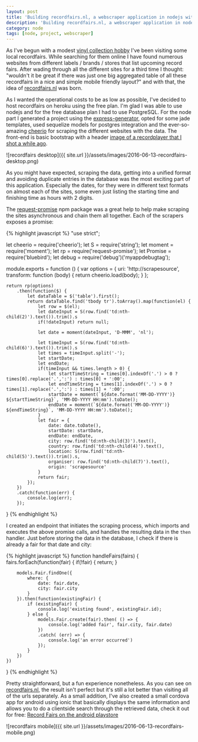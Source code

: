 ```yaml
---
layout: post
title: 'Building recordfairs.nl, a webscraper application in nodejs with postgres database'
description: 'Building recordfairs.nl, a webscraper application in nodejs with postgres database'
category: node
tags: [node, project, webscraper]
---
```


As I've begun with a modest [vinyl collection hobby](https://www.discogs.com/user/peterpeerdeman/collection?sort=added&header=1&sort_order=desc) I've been visiting some local recordfairs. While searching for them online I have found numerous websites from different labels / brands / stores that list upcoming record fairs. After wading through all the different sites for a third time I thought: "wouldn't it be great if there was just one big aggregated table of all these recordfairs in a nice and simple mobile friendly layout?" and with that, the idea of [recordfairs.nl](http://recordfairs.nl) was born.

As I wanted the operational costs to be as low as possible, I've decided to host recordfairs on heroku using the free plan. I'm glad I was able to use nodejs and for the free database plan I had to use PostgreSQL. For the node part I generated a project using the [express-generator](https://expressjs.com/en/starter/generator.html), opted for some jade templates, used sequelize models for postgres integration and the ever-so-amazing [cheerio](https://github.com/cheeriojs/cheerio) for scraping the different websites with the data. The front-end is basic bootstrap with a header [image of a recordplayer that I shot a while ago](https://www.flickr.com/photos/peterpeerdeman/6235844978/in/photolist-av3ksA).

![recordfairs desktop]({{ site.url }}/assets/images/2016-06-13-recordfairs-desktop.png)

As you might have expected, scraping the data, getting into a unified format and avoiding duplicate entries in the database was the most exciting part of this application. Especially the dates, for they were in different text formats on almost each of the sites, some even just listing the starting time and finishing time as hours with 2 digits.

The [request-promise](https://www.npmjs.com/package/request-promise) npm package was a great help to help make scraping the sites asynchronous and chain them all together. Each of the scrapers exposes a promise:

{% highlight javascript %}
"use strict";

let cheerio = require('cheerio');
let S = require('string');
let moment = require('moment');
let rp = require('request-promise');
let Promise = require('bluebird');
let debug = require('debug')('myappdebugtag');

module.exports = function () {
var options = {
uri: 'http://scrapesource',
transform: function (body) {
return cheerio.load(body);
}
};

    return rp(options)
        .then(function($) {
            let dataTable = $('table').first();
            return dataTable.find('tbody tr').toArray().map(function(el) {
                let row = $(el);
                let dateInput = S(row.find('td:nth-child(2)').text()).trim().s
                if(!dateInput) return null;

                let date = moment(dateInput, 'D-MMM', 'nl');

                let timeInput = S(row.find('td:nth-child(6)').text()).trim().s
                let times = timeInput.split('-');
                let startDate;
                let endDate;
                if(timeInput && times.length > 0) {
                    let startTimeString = times[0].indexOf('.') > 0 ? times[0].replace('.',':') : times[0] + ':00';
                    let endTimeString = times[1].indexOf('.') > 0 ? times[1].replace('.',':') : times[1] + ':00';
                    startDate = moment(`${date.format('MM-DD-YYYY')} ${startTimeString}`, 'MM-DD-YYYY HH:mm').toDate();
                    endDate = moment(`${date.format('MM-DD-YYYY')} ${endTimeString}`, 'MM-DD-YYYY HH:mm').toDate();
                }
                let fair = {
                    date: date.toDate(),
                    startDate: startDate,
                    endDate: endDate,
                    city: row.find('td:nth-child(3)').text(),
                    country: row.find('td:nth-child(4)').text(),
                    location: S(row.find('td:nth-child(5)').text()).trim().s,
                    organiser: row.find('td:nth-child(7)').text(),
                    origin: 'scrapesource'
                }
                return fair;
            });
        })
        .catch(function(err) {
            console.log(err);
        });

}
{% endhighlight %}

I created an endpoint that initiates the scraping process, which imports and executes the above promise calls, and handles the resulting data in the `then` handler. Just before storing the data in the database, I check if there is already a fair for that date and city:

{% highlight javascript %}
function handleFairs(fairs) {
fairs.forEach(function(fair) {
if(!fair) {
return;
}

        models.Fair.findOne({
            where: {
                date: fair.date,
                city: fair.city
            }
        }).then(function(existingFair) {
            if (existingFair) {
                console.log('existing found', existingFair.id);
            } else {
                models.Fair.create(fair).then( () => {
                    console.log('added fair', fair.city, fair.date)
                })
                .catch( (err) => {
                    console.log('an error occurred')
                });
            }
        })
    })

}
{% endhighlight %}

Pretty straightforward, but a fun experience nonetheless. As you can see on [recordfairs.nl](http://recordfairs.nl), the result isn't perfect but it's still a lot better than visiting all of the urls separately. As a small addition, I've also created a small cordova app for android using ionic that basically displays the same information and allows you to do a clientside search through the retrieved data, check it out for free: [Record Fairs on the android playstore](https://play.google.com/store/apps/details?id=nl.peterpeerdeman.recordfairs&hl=nl)

![recordfairs mobile]({{ site.url }}/assets/images/2016-06-13-recordfairs-mobile.png)

